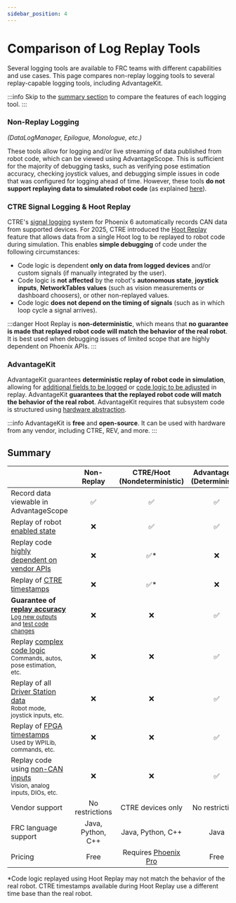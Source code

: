 ```yaml
---
sidebar_position: 4
---
```


# Comparison of Log Replay Tools

Several logging tools are available to FRC teams with different capabilities and use cases. This page compares non-replay logging tools to several replay-capable logging tools, including AdvantageKit.

:::info
Skip to the [summary section](#summary) to compare the features of each logging tool.
:::

### Non-Replay Logging

_(DataLogManager, Epilogue, Monologue, etc.)_

These tools allow for logging and/or live streaming of data published from robot code, which can be viewed using AdvantageScope. This is sufficient for the majority of debugging tasks, such as verifying pose estimation accuracy, checking joystick values, and debugging simple issues in code that was configured for logging ahead of time. However, these tools **do not support replaying data to simulated robot code** (as explained [here](/what-is-advantagekit/)).

### CTRE Signal Logging & Hoot Replay

CTRE's [signal logging](https://v6.docs.ctr-electronics.com/en/stable/docs/api-reference/api-usage/signal-logging.html) system for Phoenix 6 automatically records CAN data from supported devices. For 2025, CTRE introduced the [Hoot Replay](https://v6.docs.ctr-electronics.com/en/latest/docs/yearly-changes/yearly-changelog.html#hoot-replay) feature that allows data from a single Hoot log to be replayed to robot code during simulation. This enables **simple debugging** of code under the following circumstances:

- Code logic is dependent **only on data from logged devices** and/or custom signals (if manually integrated by the user).
- Code logic is **not affected** by the robot's **autonomous state**, **joystick inputs**, **NetworkTables values** (such as vision measurements or dashboard choosers), or other non-replayed values.
- Code logic **does not depend on the timing of signals** (such as in which loop cycle a signal arrives).

:::danger
Hoot Replay is **non-deterministic**, which means that **no guarantee is made that replayed robot code will match the behavior of the real robot**. It is best used when debugging issues of limited scope that are highly dependent on Phoenix APIs.
:::

### AdvantageKit

AdvantageKit guarantees **deterministic replay of robot code in simulation**, allowing for [additional fields to be logged](./example-output-logging.md) or [code logic to be adjusted](./example-bug-fixes.md) in replay. AdvantageKit **guarantees that the replayed robot code will match the behavior of the real robot**. AdvantageKit requires that subsystem code is structured using [hardware abstraction](../recording-inputs/io-interfaces.md).

:::info
AdvantageKit is **free** and **open-source**. It can be used with hardware from any vendor, including CTRE, REV, and more.
:::

## Summary

|                                                                                                                                                        | Non-Replay                         | CTRE/Hoot (Nondeterministic)                                                            | AdvantageKit (Deterministic)     |
| ------------------------------------------------------------------------------------------------------------------------------------------------------ | ---------------------------------- | --------------------------------------------------------------------------------------- | -------------------------------- |
| Record data viewable in AdvantageScope                                                                                                                 | <center>✅</center>                | <center>✅</center>                                                                     | <center>✅</center>              |
| Replay of robot <u>enabled state</u>                                                                                                                   | <center>❌</center>                | <center>✅</center>                                                                     | <center>✅</center>              |
| Replay code <u>highly dependent on vendor APIs</u>                                                                                                     | <center>❌</center>                | <center>✅\*</center>                                                                   | <center>❌</center>              |
| Replay of <u>CTRE timestamps</u><br />                                                                                                                 | <center>❌</center>                | <center>✅\*</center>                                                                   | <center>❌</center>              |
| **Guarantee of <u>replay accuracy</u>**<br /><sub>[Log new outputs](./example-output-logging.md) and [test code changes](./example-bug-fixes.md)</sub> | <center>❌</center>                | <center>❌</center>                                                                     | <center>✅</center>              |
| Replay <u>complex code logic</u><br /><sub>Commands, autos, pose estimation, etc.</sub>                                                                | <center>❌</center>                | <center>❌</center>                                                                     | <center>✅</center>              |
| Replay of all <u>Driver Station data</u><br /><sub>Robot mode, joystick inputs, etc.</sub>                                                             | <center>❌</center>                | <center>❌</center>                                                                     | <center>✅</center>              |
| Replay of <u>FPGA timestamps</u><br /><sub>Used by WPILib, commands, etc.</sub>                                                                        | <center>❌</center>                | <center>❌</center>                                                                     | <center>✅</center>              |
| Replay code using <u>non-CAN inputs</u><br /><sub>Vision, analog inputs, DIOs, etc.</sub>                                                              | <center>❌</center>                | <center>❌</center>                                                                     | <center>✅</center>              |
| Vendor support                                                                                                                                         | <center>No restrictions</center>   | <center>CTRE devices only</center>                                                      | <center>No restrictions</center> |
| FRC language support                                                                                                                                   | <center>Java, Python, C++</center> | <center>Java, Python, C++</center>                                                      | <center>Java</center>            |
| Pricing                                                                                                                                                | <center>Free</center>              | <center>Requires [Phoenix Pro](https://store.ctr-electronics.com/phoenix-pro/)</center> | <center>Free</center>            |

\*Code logic replayed using Hoot Replay may not match the behavior of the real robot. CTRE timestamps available during Hoot Replay use a different time base than the real robot.
